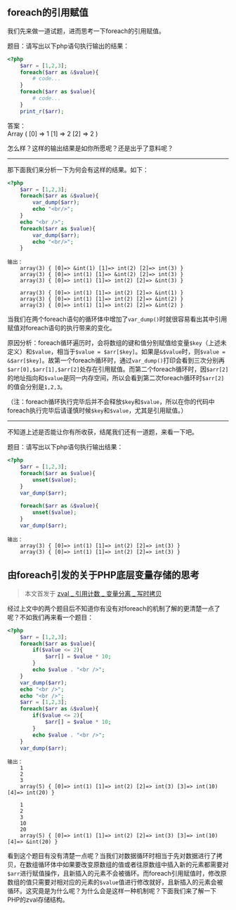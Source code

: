 ## foreach的引用赋值

我们先来做一道试题，进而思考一下foreach的引用赋值。

题目：请写出以下php语句执行输出的结果：

```php
<?php
    $arr = [1,2,3];  
    foreach($arr as &$value){
    	# code...
    }
    foreach($arr as $value){
    	# code...
    }
    print_r($arr);
```
	
答案：  
    Array ( [0] => 1 [1] => 2 [2] => 2 ) 

怎么样？这样的输出结果是如你所愿呢？还是出乎了意料呢？

***

那下面我们来分析一下为何会有这样的结果。如下：

```php
<?php
    $arr = [1,2,3];  
    foreach($arr as &$value){
    	var_dump($arr);
        echo "<br/>";
    }
    echo "<br />";
    foreach($arr as $value){
    	var_dump($arr);
        echo "<br/>";
    }
```
```
输出：
    array(3) { [0]=> &int(1) [1]=> int(2) [2]=> int(3) } 
    array(3) { [0]=> int(1) [1]=> &int(2) [2]=> int(3) } 
    array(3) { [0]=> int(1) [1]=> int(2) [2]=> &int(3) } 

    array(3) { [0]=> int(1) [1]=> int(2) [2]=> &int(1) } 
    array(3) { [0]=> int(1) [1]=> int(2) [2]=> &int(2) } 
    array(3) { [0]=> int(1) [1]=> int(2) [2]=> &int(2) } 
```
当我们在两个foreach语句的循环体中增加了`var_dump()`时就很容易看出其中引用赋值对foreach语句的执行带来的变化。  

原因分析：foreach循环遍历时，会将数组的键和值分别赋值给变量`$key`（上述未定义）和`$value`，相当于`$value = $arr[$key]`。如果是`&$value`时，则`$value = &$arr[$key]`。故第一个foreach循环时，通过`var_dump()`打印会看到三次分别再`$arr[0],$arr[1],$arr[2]`处存在引用赋值。而第二个foreach循环时，因`$arr[2]`的地址指向和`$value`是同一内存空间，所以会看到第二次foreach循环时`$arr[2]`的值会分别是`1,2,3`。

（注：foreach循环执行完毕后并不会释放`$key`和`$value`，所以在你的代码中foreach执行完毕后请谨慎时候`$key`和`$value`，尤其是引用赋值。）

***

不知道上述是否能让你有所收获，结尾我们还有一道题，来看一下吧。

题目：请写出以下php语句执行输出结果：  
```php
<?php
    $arr = [1,2,3];  
    foreach($arr as $value){
    	unset($value);
    }
    var_dump($arr);
    
    foreach($arr as &$value){
    	unset($value);
    }
    var_dump($arr);
```
```
输出：
    array(3) { [0]=> int(1) [1]=> int(2) [2]=> int(3) } 
    array(3) { [0]=> int(1) [1]=> int(2) [2]=> int(3) } 
```

## 由foreach引发的关于PHP底层变量存储的思考

> 本文首发于 [zval _ 引用计数 _ 变量分离 _ 写时拷贝](https://segmentfault.com/a/1190000004340427)

经过上文中的两个题目后不知道你有没有对foreach的机制了解的更清楚一点了呢？不如我们再来看一个题目：

```php
<?php
    $arr = [1,2,3];  
    foreach($arr as $value){
        if($value <= 2){
            $arr[] = $value * 10;
        }
        echo $value . "<br />";
    }
    var_dump($arr);
    echo "<br />";
    echo "<br />";
    $arr = [1,2,3];
    foreach($arr as &$value){
        if($value <= 2){
            $arr[] = $value * 10;
        }
        echo $value . "<br />";
    }
    var_dump($arr);
```
```
输出：
    1
    2
    3
    array(5) { [0]=> int(1) [1]=> int(2) [2]=> int(3) [3]=> int(10) [4]=> int(20) } 

    1
    2
    3
    10
    20
    array(5) { [0]=> int(1) [1]=> int(2) [2]=> int(3) [3]=> int(10) [4]=> &int(20) } 
```

看到这个题目有没有清楚一点呢？当我们对数据循环时相当于先对数据进行了拷贝，在数组循环体中如果要改变原数组的值或者往原数组中插入新的元素都需要对`$arr`进行赋值操作，且新插入的元素不会被循环。而foreach引用赋值时，修改原数组的值只需要对相对应的元素的`$value`值进行修改就好，且新插入的元素会被循环。这究竟是为什么呢？为什么会是这样一种机制呢？下面我们来了解一下PHP的zval存储结构。